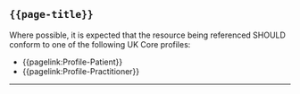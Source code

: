 ## `{{page-title}}`

Where possible, it is expected that the resource being referenced SHOULD conform to one of the following UK Core profiles:
- {{pagelink:Profile-Patient}}
- {{pagelink:Profile-Practitioner}}

---

